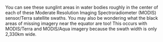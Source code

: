 <p>You can see these sunglint areas in water bodies roughly in the center of each of these Moderate Resolution Imaging Spectroradiometer (MODIS) sensor/Terra satellite swaths. You may also be wondering what the black areas of missing imagery near the equator are too! This occurs with MODIS/Terra and MODIS/Aqua imagery because the swath width is only 2,330km wide.</p>
